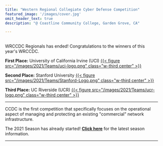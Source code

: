 ```yaml
---
title: "Western Regional Collegiate Cyber Defense Competition"
featured_image: '/images/cover.jpg'
omit_header_text: true
description: "@ Coastline Community College, Garden Grove, CA"

---
```

<br>
WRCCDC Regionals has ended! Congratulations to the winners of this year's WRCCDC.

<b>First Place:</b> University of California Irvine (UCI)
<a href="https://uci.edu/">{{< figure src="/images/2021/Teams/uci-logo.png" class="w-third center" >}}</a><br>

<b>Second Place:</b> Stanford University
<a href="https://www.stanford.edu/">{{< figure src="/images/2021/Teams/Stanford-Logo.png" class="w-third center" >}}</a><br>

<b>Third Place:</b> UC Riverside (UCR)
<a href="https://www.ucr.edu/">{{< figure src="/images/2021/Teams/ucr-logo.png" class="w-third center" >}}</a>
<br>
<hr>

CCDC is the first competition that specifically focuses on the operational aspect of managing and protecting an existing "commercial" network infrastructure.

The 2021 Season has already started! <b>[Click here](/seasons/2021/)</b> for the latest season information.

<hr>
